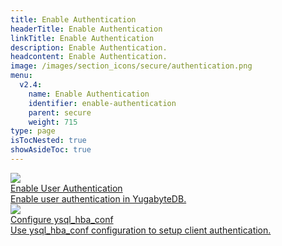 ```yaml
---
title: Enable Authentication
headerTitle: Enable Authentication
linkTitle: Enable Authentication
description: Enable Authentication.
headcontent: Enable Authentication.
image: /images/section_icons/secure/authentication.png
menu:
  v2.4:
    name: Enable Authentication
    identifier: enable-authentication
    parent: secure
    weight: 715
type: page
isTocNested: true
showAsideToc: true
---
```


<div class="row">

  <div class="col-12 col-md-6 col-lg-12 col-xl-6">
    <a class="section-link icon-offset" href="ysql/">
      <div class="head">
        <img class="icon" src="/images/section_icons/secure/authentication.png" aria-hidden="true" />
        <div class="title">Enable User Authentication</div>
      </div>
      <div class="body">
          Enable user authentication in YugabyteDB.
      </div>
    </a>
  </div>

  <div class="col-12 col-md-6 col-lg-12 col-xl-6">
    <a class="section-link icon-offset" href="ysql_hba_conf-configuration/">
      <div class="head">
        <img class="icon" src="/images/section_icons/secure/authentication.png" aria-hidden="true" />
        <div class="title">Configure ysql_hba_conf</div>
      </div>
      <div class="body">
          Use ysql_hba_conf configuration to setup client authentication.
      </div>
    </a>
  </div>

</div>
